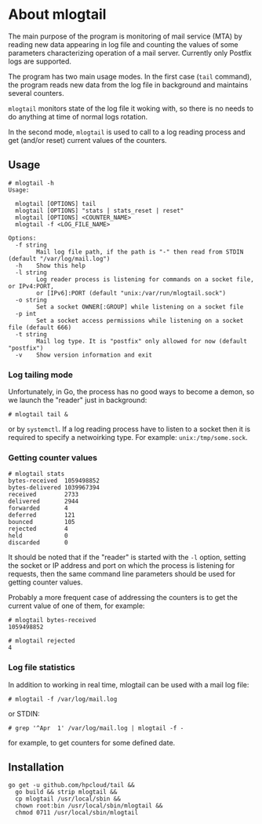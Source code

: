 # About mlogtail
The main purpose of the program is monitoring of mail service (MTA) by reading new data appearing in log file and counting the values of some parameters characterizing operation of a mail server. Currently only Postfix logs are supported.

The program has two main usage modes. In the first case (`tail` command), the program reads new data from the log file in background and maintains several counters.

`mlogtail` monitors state of the log file it woking with, so there is no needs to do anything at time of normal logs rotation.

In the second mode, `mlogtail` is used to call to a log reading process and get (and/or reset) current values of the counters.

## Usage

```none
# mlogtail -h
Usage:

  mlogtail [OPTIONS] tail
  mlogtail [OPTIONS] "stats | stats_reset | reset"
  mlogtail [OPTIONS] <COUNTER_NAME>
  mlogtail -f <LOG_FILE_NAME>

Options:
  -f string
        Mail log file path, if the path is "-" then read from STDIN (default "/var/log/mail.log")
  -h    Show this help
  -l string
        Log reader process is listening for commands on a socket file, or IPv4:PORT,
        or [IPv6]:PORT (default "unix:/var/run/mlogtail.sock")
  -o string
        Set a socket OWNER[:GROUP] while listening on a socket file
  -p int
        Set a socket access permissions while listening on a socket file (default 666)
  -t string
        Mail log type. It is "postfix" only allowed for now (default "postfix")
  -v    Show version information and exit
```

### Log tailing mode

Unfortunately, in Go, the process has no good ways to become a demon, so we launch the "reader" just in background:

```none
# mlogtail tail &
```

or by `systemctl`. If a log reading process have to listen to a socket then it is required to specify a netwoirking type. For example: `unix:/tmp/some.sock`.

### Getting counter values

```none
# mlogtail stats
bytes-received  1059498852
bytes-delivered 1039967394
received        2733
delivered       2944
forwarded       4
deferred        121
bounced         105
rejected        4
held            0
discarded       0
```

It should be noted that if the "reader" is started with the `-l` option, setting the socket or IP address and port on which the process is listening for requests, then the same command line parameters should be used for getting counter values.

Probably a more frequent case of addressing the counters is to get the current value of one of them, for example:

```none
# mlogtail bytes-received
1059498852
```
```none
# mlogtail rejected
4
```

### Log file statistics

In addition to working in real time, mlogtail can be used with a mail log file:

```none
# mlogtail -f /var/log/mail.log
```
or STDIN:
```none
# grep '^Apr  1' /var/log/mail.log | mlogtail -f -
```
for example, to get counters for some defined date.

## Installation

```none
go get -u github.com/hpcloud/tail &&
  go build && strip mlogtail &&
  cp mlogtail /usr/local/sbin &&
  chown root:bin /usr/local/sbin/mlogtail &&
  chmod 0711 /usr/local/sbin/mlogtail
```
